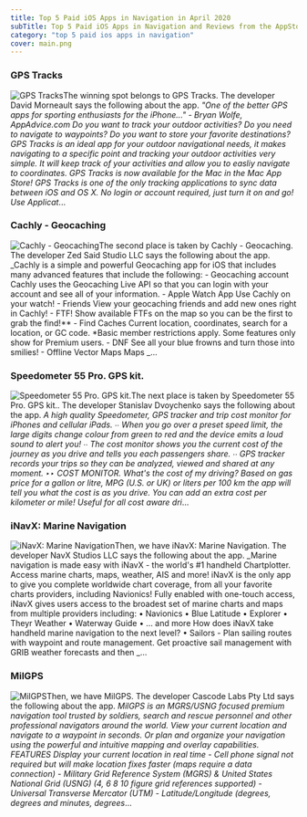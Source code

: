 ```yaml
---
title: Top 5 Paid iOS Apps in Navigation in April 2020
subTitle: Top 5 Paid iOS Apps in Navigation and Reviews from the AppStore in April 2020.
category: "top 5 paid ios apps in navigation"
cover: main.png
---
```


### GPS Tracks

![GPS Tracks](https://is2-ssl.mzstatic.com/image/thumb/Purple113/v4/14/c7/01/14c701d3-cfe3-f1b5-c050-2f9ecc7d7a20/AppIcon-1x_U007emarketing-0-10-0-0-sRGB-85-220.png/100x100bb.png)The winning spot belongs to GPS Tracks. The developer David Morneault says the following about the app. _"One of the better GPS apps for sporting enthusiasts for the iPhone..." - Bryan Wolfe, AppAdvice.com  Do you want to track your outdoor activities? Do you need to navigate to waypoints?    Do you want to store your favorite destinations?  GPS Tracks is an ideal app for your outdoor navigational needs, it makes navigating to a specific point and tracking your outdoor activities very simple.  It will keep track of your activities and allow you to easliy navigate to coordinates.  GPS Tracks is now available for the Mac in the Mac App Store!  GPS Tracks is one of the only tracking applications to sync data between iOS and OS X.  No login or account required, just turn it on and go!  Use Applicat_...

### Cachly - Geocaching

![Cachly - Geocaching](https://is5-ssl.mzstatic.com/image/thumb/Purple114/v4/ac/84/ff/ac84ff1a-cdd4-2dee-05e0-d4a975e73d34/AppIcon-0-0-1x_U007emarketing-0-0-0-7-0-0-sRGB-0-0-0-GLES2_U002c0-512MB-85-220-0-0.png/100x100bb.png)The second place is taken by Cachly - Geocaching. The developer Zed Said Studio LLC says the following about the app. _Cachly is a simple and powerful Geocaching app for iOS that includes many advanced features that include the following:  - Geocaching account Cachly uses the Geocaching Live API so that you can login with your account and see all of your information.  - Apple Watch App Use Cachly on your watch!  - Friends View your geocaching friends and add new ones right in Cachly!  - FTF! Show available FTFs on the map so you can be the first to grab the find!**  - Find Caches Current location, coordinates, search for a location, or GC code. *Basic member restrictions apply. Some features only show for Premium users.  - DNF See all your blue frowns and turn those into smilies!  - Offline Vector Maps Maps _...

### Speedometer 55 Pro. GPS kit.

![Speedometer 55 Pro. GPS kit.](https://is5-ssl.mzstatic.com/image/thumb/Purple123/v4/5b/c5/6b/5bc56b69-74eb-81f4-0372-b7770aed43c8/speedometer_AppIcon-0-0-1x_U007emarketing-0-0-0-7-0-0-sRGB-0-0-0-GLES2_U002c0-512MB-85-220-0-0.png/100x100bb.png)The next place is taken by Speedometer 55 Pro. GPS kit.. The developer Stanislav Dvoychenko says the following about the app. _A high quality Speedometer, GPS tracker and trip cost monitor for iPhones and cellular iPads.  ∙∙ When you go over a preset speed limit, the large digits change colour from green to red and the device emits a loud sound to alert you!  ∙∙ The cost monitor shows you the current cost of the journey as you drive and tells you each passengers share.  ∙∙ GPS tracker records your trips so they can be analyzed, viewed and shared at any moment.  ‣‣ COST MONITOR. What's the cost of my driving? Based on gas price for a gallon or litre, MPG (U.S. or UK) or liters per 100 km the app will tell you what the cost is as you drive. You can add an extra cost per kilometer or mile! Useful for all cost aware dri_...

### iNavX: Marine Navigation

![iNavX: Marine Navigation](https://is2-ssl.mzstatic.com/image/thumb/Purple113/v4/6c/73/b0/6c73b069-f906-b046-2f85-a96f4ecbde7e/AppIcon-0-1x_U007emarketing-0-0-GLES2_U002c0-512MB-sRGB-0-0-0-85-220-0-0-0-9.png/100x100bb.png)Then, we have iNavX: Marine Navigation. The developer NavX Studios LLC says the following about the app. _Marine navigation is made easy with iNavX - the world's #1 handheld Chartplotter. Access marine charts, maps, weather, AIS and more!   iNavX is the only app to give you complete worldwide chart coverage, from all your favorite charts providers, including Navionics! Fully enabled with one-touch access, iNavX gives users access to the broadest set of marine charts and maps from multiple providers including:  • Navionics • Blue Latitude • Explorer  • Theyr Weather  • Waterway Guide • … and more  How does iNavX take handheld marine navigation to the next level? • Sailors -  Plan sailing routes with waypoint and route management. Get proactive sail management with GRIB weather forecasts and then _...

### MilGPS

![MilGPS](https://is3-ssl.mzstatic.com/image/thumb/Purple113/v4/71/e5/51/71e551fc-da48-d2fd-d5a2-9203324d7b18/AppIcon-0-0-1x_U007emarketing-0-0-0-10-0-0-sRGB-0-0-0-GLES2_U002c0-512MB-85-220-0-0.png/100x100bb.png)Then, we have MilGPS. The developer Cascode Labs Pty Ltd says the following about the app. _MilGPS is an MGRS/USNG focused premium navigation tool trusted by soldiers, search and rescue personnel and other professional navigators around the world. View your current location and navigate to a waypoint in seconds. Or plan and organize your navigation using the powerful and intuitive mapping and overlay capabilities.  FEATURES Display your current location in real time - Cell phone signal not required but will make location fixes faster (maps require a data connection) - Military Grid Reference System (MGRS) & United States National Grid (USNG) (4, 6 8 10 figure grid references supported) - Universal Transverse Mercator (UTM) - Latitude/Longitude (degrees, degrees and minutes, degrees_...

